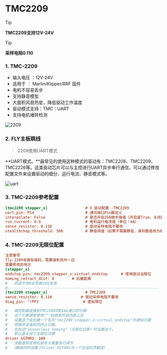 # TMC2209

> [!TIP]
> **TMC2209支持12V-24V**

> [!TIP]
> **采样电阻0.110**

### 1.  TMC-2209

* 输入电压 ：12V-24V
* 适用于 ： Marlin/Klipper/RRF 固件
* 电机不容易丢步
* 支持静音模型
* 大面积风扇热垫，降低驱动工作温度
* 驱动模式支持：TMC：UART
* 支持电机堵转检测

![2209](../../images/boards/fly_tmc/2209.png)

### 2. FLY主板跳线

> 2209使用UART模式

**UART模式。**最常见的使用这种模式的驱动有：TMC2208、TMC2209、TMC2226等。这类驱动芯片可以与主控进行UART异步串行通信，可以通过修改配置文件来设置驱动的细分、运行电流、静音模式等。

![uart](../../images/boards/fly_tmc/2209-urat.png)

### 3. TMC-2209参考配置

```cfg
[tmc2209 stepper_x]                 # X 驱动配置 -TMC2209
uart_pin: PC4                       # 通讯端口Pin脚定义
interpolate: False                  # 是否开启256微步插值（开启是True，关闭是False）
run_current: 0.8                    # 电机运行电流值（单位：mA）
sense_resistor: 0.110               # 驱动采样电阻不要改
stealthchop_threshold: 500          # 静音阀值（如果不需要静音，请将数值改为0）
```

### 4. TMC-2209无限位配置

```cfg
注意事项
fly-2209背面有拨码，需要拨到另外一边
需要修改的地方
[stepper_x]
endstop_pin: tmc2209_stepper_x:virtual_endstop      # 使用驱动当限位
homing_retract_dist: 0        # 后撤距离
#   回退不改0会导致归位失败
#--------------------------------------------------------------------
[tmc2209 stepper_x]                 # TMC2209
sense_resistor: 0.110             # 驱动采样电阻不要改
diag_pin: ^!PF3                    # 虚拟限位

#   微控制器连接到TMC2209的DIAG接口的引脚
#   这个引脚通常使用"^"前缀来开启内部上拉
#   设置这个会创建一个名为"tmc2209_stepper_x:virtual_endstop"的虚拟引脚
#   用做步进电机的终止引脚。
#   在启动"sensorless homing"（无限位归零）时设置这个。
#   默认是关闭了无限位归零
driver_SGTHRS: 100
#   灵敏度和皮带松紧有关需要自行调节
#  （确保同时设置了driver_SGTHRS为一个合适的灵敏度）

```
